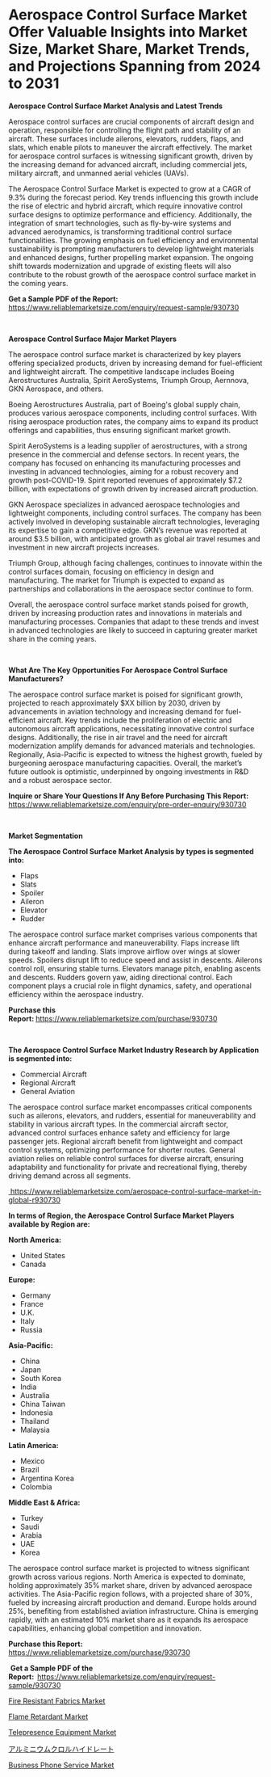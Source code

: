 <p><h1>Aerospace Control Surface Market Offer Valuable Insights into Market Size, Market Share, Market Trends, and Projections Spanning from 2024 to 2031</h1></p><p><strong>Aerospace Control Surface Market Analysis and Latest Trends</strong></p>
<p><p>Aerospace control surfaces are crucial components of aircraft design and operation, responsible for controlling the flight path and stability of an aircraft. These surfaces include ailerons, elevators, rudders, flaps, and slats, which enable pilots to maneuver the aircraft effectively. The market for aerospace control surfaces is witnessing significant growth, driven by the increasing demand for advanced aircraft, including commercial jets, military aircraft, and unmanned aerial vehicles (UAVs).</p><p>The Aerospace Control Surface Market is expected to grow at a CAGR of 9.3% during the forecast period. Key trends influencing this growth include the rise of electric and hybrid aircraft, which require innovative control surface designs to optimize performance and efficiency. Additionally, the integration of smart technologies, such as fly-by-wire systems and advanced aerodynamics, is transforming traditional control surface functionalities. The growing emphasis on fuel efficiency and environmental sustainability is prompting manufacturers to develop lightweight materials and enhanced designs, further propelling market expansion. The ongoing shift towards modernization and upgrade of existing fleets will also contribute to the robust growth of the aerospace control surface market in the coming years.</p></p>
<p><strong>Get a Sample PDF of the Report:&nbsp;</strong> <a href="https://www.reliablemarketsize.com/enquiry/request-sample/930730">https://www.reliablemarketsize.com/enquiry/request-sample/930730</a></p>
<p>&nbsp;</p>
<p><strong>Aerospace Control Surface Major Market Players</strong></p>
<p><p>The aerospace control surface market is characterized by key players offering specialized products, driven by increasing demand for fuel-efficient and lightweight aircraft. The competitive landscape includes Boeing Aerostructures Australia, Spirit AeroSystems, Triumph Group, Aernnova, GKN Aerospace, and others.</p><p>Boeing Aerostructures Australia, part of Boeing's global supply chain, produces various aerospace components, including control surfaces. With rising aerospace production rates, the company aims to expand its product offerings and capabilities, thus ensuring significant market growth.</p><p>Spirit AeroSystems is a leading supplier of aerostructures, with a strong presence in the commercial and defense sectors. In recent years, the company has focused on enhancing its manufacturing processes and investing in advanced technologies, aiming for a robust recovery and growth post-COVID-19. Spirit reported revenues of approximately $7.2 billion, with expectations of growth driven by increased aircraft production.</p><p>GKN Aerospace specializes in advanced aerospace technologies and lightweight components, including control surfaces. The company has been actively involved in developing sustainable aircraft technologies, leveraging its expertise to gain a competitive edge. GKN’s revenue was reported at around $3.5 billion, with anticipated growth as global air travel resumes and investment in new aircraft projects increases.</p><p>Triumph Group, although facing challenges, continues to innovate within the control surfaces domain, focusing on efficiency in design and manufacturing. The market for Triumph is expected to expand as partnerships and collaborations in the aerospace sector continue to form.</p><p>Overall, the aerospace control surface market stands poised for growth, driven by increasing production rates and innovations in materials and manufacturing processes. Companies that adapt to these trends and invest in advanced technologies are likely to succeed in capturing greater market share in the coming years.</p></p>
<p>&nbsp;</p>
<p><strong>What Are The Key Opportunities For Aerospace Control Surface Manufacturers?</strong></p>
<p><p>The aerospace control surface market is poised for significant growth, projected to reach approximately $XX billion by 2030, driven by advancements in aviation technology and increasing demand for fuel-efficient aircraft. Key trends include the proliferation of electric and autonomous aircraft applications, necessitating innovative control surface designs. Additionally, the rise in air travel and the need for aircraft modernization amplify demands for advanced materials and technologies. Regionally, Asia-Pacific is expected to witness the highest growth, fueled by burgeoning aerospace manufacturing capacities. Overall, the market’s future outlook is optimistic, underpinned by ongoing investments in R&D and a robust aerospace sector.</p></p>
<p><strong>Inquire or Share Your Questions If Any Before Purchasing This Report:</strong> <a href="https://www.reliablemarketsize.com/enquiry/pre-order-enquiry/930730">https://www.reliablemarketsize.com/enquiry/pre-order-enquiry/930730</a></p>
<p>&nbsp;</p>
<p><strong>Market Segmentation</strong></p>
<p><strong>The Aerospace Control Surface Market Analysis by types is segmented into:</strong></p>
<p><ul><li>Flaps</li><li>Slats</li><li>Spoiler</li><li>Aileron</li><li>Elevator</li><li>Rudder</li></ul></p>
<p><p>The aerospace control surface market comprises various components that enhance aircraft performance and maneuverability. Flaps increase lift during takeoff and landing. Slats improve airflow over wings at slower speeds. Spoilers disrupt lift to reduce speed and assist in descents. Ailerons control roll, ensuring stable turns. Elevators manage pitch, enabling ascents and descents. Rudders govern yaw, aiding directional control. Each component plays a crucial role in flight dynamics, safety, and operational efficiency within the aerospace industry.</p></p>
<p><strong>Purchase this Report:&nbsp;</strong><a href="https://www.reliablemarketsize.com/purchase/930730">https://www.reliablemarketsize.com/purchase/930730</a></p>
<p>&nbsp;</p>
<p><strong>The Aerospace Control Surface Market Industry Research by Application is segmented into:</strong></p>
<p><ul><li>Commercial Aircraft</li><li>Regional Aircraft</li><li>General Aviation</li></ul></p>
<p><p>The aerospace control surface market encompasses critical components such as ailerons, elevators, and rudders, essential for maneuverability and stability in various aircraft types. In the commercial aircraft sector, advanced control surfaces enhance safety and efficiency for large passenger jets. Regional aircraft benefit from lightweight and compact control systems, optimizing performance for shorter routes. General aviation relies on reliable control surfaces for diverse aircraft, ensuring adaptability and functionality for private and recreational flying, thereby driving demand across all segments.</p></p>
<p><a href="https://www.reliablemarketsize.com/aerospace-control-surface-market-in-global-r930730">&nbsp;https://www.reliablemarketsize.com/aerospace-control-surface-market-in-global-r930730</a></p>
<p><strong>In terms of Region, the Aerospace Control Surface Market Players available by Region are:</strong></p>
<p>
    <p> <strong> North America: </strong>
        <ul>
            <li>United States</li>
            <li>Canada</li>
        </ul>
        </p> 
    <p> <strong> Europe: </strong>
        <ul>
            <li>Germany</li>
            <li>France</li>
            <li>U.K.</li>
            <li>Italy</li>
            <li>Russia</li>
        </ul>
        </p> 
    <p> <strong> Asia-Pacific: </strong>
        <ul>
            <li>China</li>
            <li>Japan</li>
            <li>South Korea</li>
            <li>India</li>
            <li>Australia</li>
            <li>China Taiwan</li>
            <li>Indonesia</li>
            <li>Thailand</li>
            <li>Malaysia</li>
        </ul>
        </p> 
    <p> <strong> Latin America: </strong>
        <ul>
            <li>Mexico</li>
            <li>Brazil</li>
            <li>Argentina Korea</li>
            <li>Colombia</li>
        </ul>
        </p> 
    <p> <strong> Middle East & Africa: </strong>
        <ul>
            <li>Turkey</li>
            <li>Saudi</li>
            <li>Arabia</li>
            <li>UAE</li>
            <li>Korea</li>
        </ul>
    </p>
    </p>
<p><p>The aerospace control surface market is projected to witness significant growth across various regions. North America is expected to dominate, holding approximately 35% market share, driven by advanced aerospace activities. The Asia-Pacific region follows, with a projected share of 30%, fueled by increasing aircraft production and demand. Europe holds around 25%, benefiting from established aviation infrastructure. China is emerging rapidly, with an estimated 10% market share as it expands its aerospace capabilities, enhancing global competition and innovation.</p></p>
<p><strong>Purchase this Report: </strong><a href="https://www.reliablemarketsize.com/purchase/930730">https://www.reliablemarketsize.com/purchase/930730</a></p>
<p>&nbsp;<strong>Get a Sample PDF of the Report:&nbsp;&nbsp;</strong><a href="https://www.reliablemarketsize.com/enquiry/request-sample/930730">https://www.reliablemarketsize.com/enquiry/request-sample/930730</a></p>
<p><strong></strong></p>
<p><p><a href="https://issuu.com/reportprime-2/docs/fire-resistant-fabrics-market-size-_6d6eb7af51beea">Fire Resistant Fabrics Market</a></p><p><a href="https://issuu.com/reportprime-2/docs/flame-retardant-market-size-2030.pp_f6043aa03b8160">Flame Retardant Market</a></p><p><a href="https://medium.com/@tracey.powell674/the-telepresence-equipment-market-insights-report-offers-an-in-depth-and-thorough-analysis-of-the-a0edea1ce280?postPublishedType=initial">Telepresence Equipment Market</a></p><p><a href="https://medium.com/@randallrunte2023/aluminum-chlorhydrate-market-%E3%81%AF-%E3%82%B3%E3%82%B9%E3%83%88%E7%AE%A1%E7%90%86%E3%81%A8%E5%8A%B9%E7%8E%87%E5%90%91%E4%B8%8A%E3%82%92%E5%84%AA%E5%85%88%E3%81%97%E3%81%BE%E3%81%99-%E3%81%95%E3%82%89%E3%81%AB-%E5%A0%B1%E5%91%8A%E6%9B%B8%E3%81%AF%E5%B8%82%E5%A0%B4%E3%81%AE%E9%9C%80%E8%A6%81%E9%9D%A2%E3%81%A8%E4%BE%9B%E7%B5%A6%E9%9D%A2%E3%81%AE%E4%B8%A1%E6%96%B9%E3%82%92%E3%82%AB%E3%83%90%E3%83%BC%E3%81%97%E3%81%A6%E3%81%84%E3%81%BE%E3%81%99-aluminum-21bee66a0fcb">アルミニウムクロルハイドレート</a></p><p><a href="https://www.linkedin.com/pulse/global-business-phone-service-market-landscape-future-trends-awikc?trackingId=T5FjbKYBQ8G22MC4kDXwGg%3D%3D">Business Phone Service Market</a></p></p>